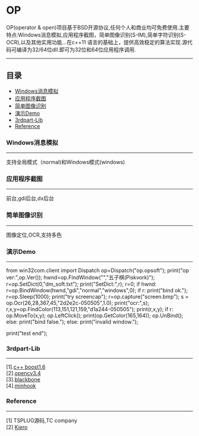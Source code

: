 OP
===========
OP(operator & open)项目基于BSD开源协议,任何个人和商业均可免费使用.主要特点:Windows消息模拟,应用程序截图，简单图像识别(S-IM),简单字符识别(S-OCR),以及其他实用功能...在c++11 语言的基础上，提供高效稳定的算法实现.源代码可编译为32/64位dll.即可为32位和64位应用程序调用.



***
## 目录
* [Windows消息模拟](#Windows消息模拟)
* [应用程序截图](#应用程序截图)
* [简单图像识别](#简单图像识别)
* [演示Demo](#演示Demo)
* [3rdpart-Lib](#3rdpart-Lib)
* [Reference](#Reference)


### Windows消息模拟
---
支持全局模式（normal)和Windows模式(windows)

### 应用程序截图
---
前台,gdi后台,dx后台
### 简单图像识别
---
图像定位,OCR,支持多色  
### 演示Demo  
---

from win32com.client import Dispatch
op=Dispatch("op.opsoft");
print("op ver:",op.Ver());
hwnd=op.FindWindow("","五子棋(Piskvork)");
r=op.SetDict(0,"dm_soft.txt");
print("SetDict:",r);
r=0;
if hwnd:
	r=op.BindWindow(hwnd,"gdi","normal","windows",0);
	if r:
		print("bind ok.");
		r=op.Sleep(1000);
		print("try screencap");
		r=op.capture("screen.bmp");
		s = op.Ocr(26,28,367,45,"2d2e2c-050505",1.0);
		print("ocr:",s);
		r,x,y=op.FindColor(113,151,121,159,"d1a244-050505");
		print(r,x,y);
		if r:
			op.MoveTo(x,y);
			op.LeftClick();
		print(op.GetColor(165,164));
		op.UnBind();
	else:
		print("bind false.");
else:
	print("invalid window.");

print("test end");



### 3rdpart-Lib  
---
[1].[c++ boost1.6](https://www.boost.org/)  
[2].[opencv3.4](https://opencv.org/)  
[3].[blackbone](https://github.com/DarthTon/Blackbone.git)  
[4].[minhook](https://github.com/TsudaKageyu/minhook.git)  

### Reference
---
[1] TSPLUG源码,TC company  
[2] [Kiero](https://github.com/Rebzzel/kiero.git)  
